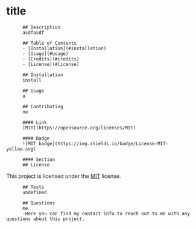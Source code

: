 # title

          ## Description
          asdfasdf

          ## Table of Contents
          - [Installation](#installation)
          - [Usage](#usage)
          - [Credits](#credits)
          - [License](#license)

          ## Installation
          install

          ## Usage
          a

          ## Contributing
          no

          #### Link
          [MIT](https://opensource.org/licenses/MIT)

          #### Badge
          ![MIT badge](https://img.shields.io/badge/License-MIT-yellow.svg)

          #### Section
          ## License

This project is licensed under the [MIT](https://opensource.org/licenses/MIT) license.

          ## Tests
          undefined

          ## Questions
          me
          -Here you can find my contact info to reach out to me with any questions about this project.

